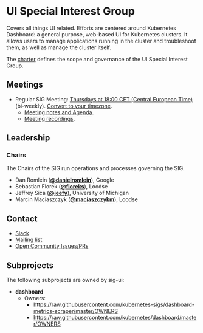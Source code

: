 <!---
This is an autogenerated file!

Please do not edit this file directly, but instead make changes to the
sigs.yaml file in the project root.

To understand how this file is generated, see https://git.k8s.io/community/generator/README.md
--->
# UI Special Interest Group

Covers all things UI related. Efforts are centered around Kubernetes Dashboard: a general purpose, web-based UI for Kubernetes clusters. It allows users to manage applications running in the cluster and troubleshoot them, as well as manage the cluster itself.

The [charter](charter.md) defines the scope and governance of the UI Special Interest Group.

## Meetings
* Regular SIG Meeting: [Thursdays at 18:00 CET (Central European Time)](https://groups.google.com/forum/#!forum/kubernetes-sig-ui) (bi-weekly). [Convert to your timezone](http://www.thetimezoneconverter.com/?t=18:00&tz=CET%20%28Central%20European%20Time%29).
  * [Meeting notes and Agenda](https://docs.google.com/document/d/1PwHFvqiShLIq8ZpoXvE3dSUnOv1ts5BTtZ7aATuKd-E/edit?usp=sharing).
  * [Meeting recordings](https://www.youtube.com/watch?v=r3pL8i3wPhk&list=PL69nYSiGNLP35H5MZbg9OU6pqpfWgtbLm).

## Leadership

### Chairs
The Chairs of the SIG run operations and processes governing the SIG.

* Dan Romlein (**[@danielromlein](https://github.com/danielromlein)**), Google
* Sebastian Florek (**[@floreks](https://github.com/floreks)**), Loodse
* Jeffrey Sica (**[@jeefy](https://github.com/jeefy)**), University of Michigan
* Marcin Maciaszczyk (**[@maciaszczykm](https://github.com/maciaszczykm)**), Loodse

## Contact
* [Slack](https://kubernetes.slack.com/messages/sig-ui)
* [Mailing list](https://groups.google.com/forum/#!forum/kubernetes-sig-ui)
* [Open Community Issues/PRs](https://github.com/kubernetes/community/labels/sig%2Fui)

## Subprojects

The following subprojects are owned by sig-ui:
- **dashboard**
  - Owners:
    - https://raw.githubusercontent.com/kubernetes-sigs/dashboard-metrics-scraper/master/OWNERS
    - https://raw.githubusercontent.com/kubernetes/dashboard/master/OWNERS

<!-- BEGIN CUSTOM CONTENT -->

<!-- END CUSTOM CONTENT -->
